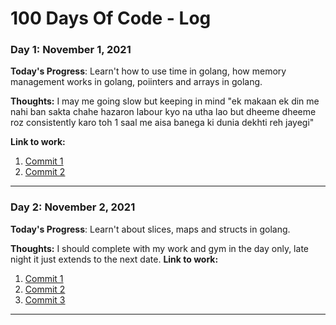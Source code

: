 # 100 Days Of Code - Log

### Day 1: November 1, 2021

**Today's Progress**: Learn't how to use time in golang, how memory management works in golang, poiinters and arrays in golang.

**Thoughts:** I may me going slow but keeping in mind "ek makaan ek din me nahi ban sakta chahe hazaron labour kyo na utha lao but dheeme dheeme roz consistently karo toh 1 saal me aisa banega ki dunia dekhti reh jayegi"

**Link to work:** 
1. [Commit 1](https://github.com/budhirajamadhav/learn-golang/commit/039182e03792416442cdd80fc5c6791390ef61e5)
2. [Commit 2](https://github.com/budhirajamadhav/learn-golang/commit/5dee1cd7187a88d664270c173ffad4be7acc419f)
<hr>

### Day 2: November 2, 2021

**Today's Progress**: Learn't about slices, maps and structs in golang.

**Thoughts:** I should complete with my work and gym in the day only, late night it just extends to the next date.
**Link to work:** 
1. [Commit 1](https://github.com/budhirajamadhav/learn-golang/commit/b0a581cf43fdd474a25fb65081eecb06db61831e)
2. [Commit 2](https://github.com/budhirajamadhav/learn-golang/commit/93559bed3f9ddfc423c7c0ae8febaac2763c5388)
3. [Commit 3](https://github.com/budhirajamadhav/learn-golang/commit/6e2d89947926fd4619dae6f106d3f02203ff365e)
<hr>



